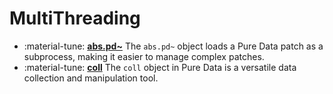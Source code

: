 # MultiThreading

<div class="grid cards" markdown>

- :material-tune: [__abs.pd~__](../../objects/abs.pd~.md) The `abs.pd~` object loads a Pure Data patch as a subprocess, making it easier to manage complex patches.
- :material-tune: [__coll__](../../objects/coll.md) The `coll` object in Pure Data is a versatile data collection and manipulation tool.

</div>